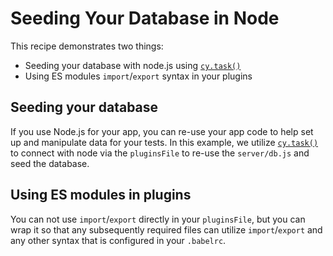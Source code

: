 # Seeding Your Database in Node

This recipe demonstrates two things:

* Seeding your database with node.js using [`cy.task()`](https://on.cypress.io/task)
* Using ES modules `import`/`export` syntax in your plugins

## Seeding your database

If you use Node.js for your app, you can re-use your app code to help set up and manipulate data for your tests. In this example, we utilize [`cy.task()`](https://on.cypress.io/task) to connect with node via the `pluginsFile` to re-use the `server/db.js` and seed the database.

## Using ES modules in plugins

You can not use `import`/`export` directly in your `pluginsFile`, but you can wrap it so that any subsequently required files can utilize `import`/`export` and any other syntax that is configured in your `.babelrc`.
